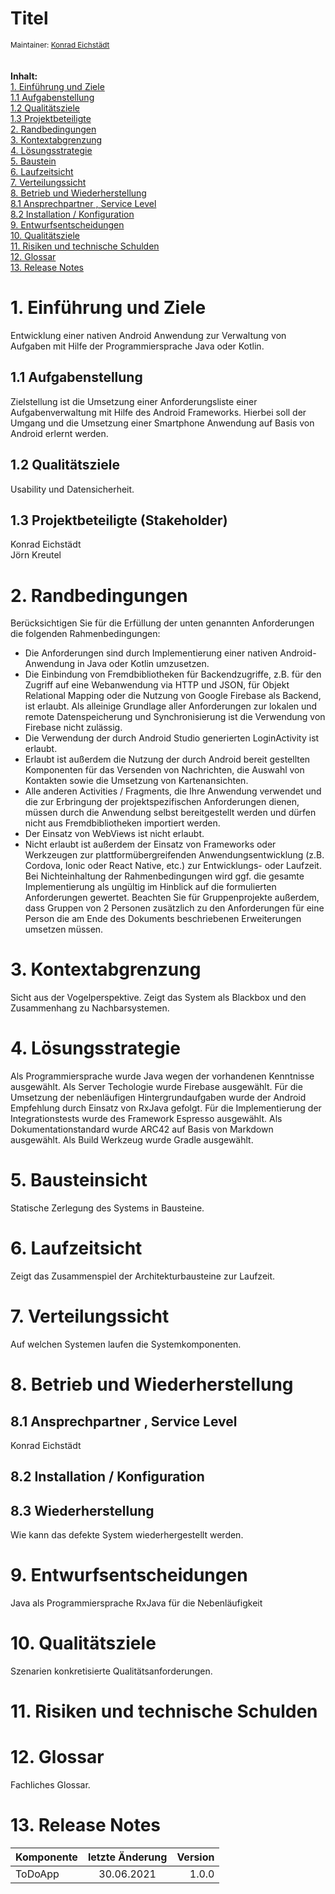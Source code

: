 # Titel
<sub>Maintainer: [Konrad Eichstädt](mailto:konrad.eichstaedt@gmx.de)</sub>  
<br/>
<br/>
**Inhalt:**  
[1. Einführung und Ziele ](#1-einf%C3%BChrung-und-ziele)<br/>
[1.1 Aufgabenstellung](#11-aufgabenstellung)<br/>
[1.2 Qualitätsziele ](#12-qualit%C3%A4tsziele)<br/>
[1.3 Projektbeteiligte ](#13-projektbeteiligte-stakeholder)        
[2. Randbedingungen ](#2-randbedingungen)<br/>
[3. Kontextabgrenzung](#3-kontextabgrenzung)<br/>
[4. Lösungsstrategie](#4-l%C3%B6sungsstrategie)<br/>
[5. Baustein](#5-bausteinsicht)<br/>
[6. Laufzeitsicht](#6-laufzeitsicht)<br/>
[7. Verteilungssicht](#7-verteilungssicht)<br/>
[8. Betrieb und Wiederherstellung](#8-betrieb-und-wiederherstellung)<br/>
[8.1 Ansprechpartner , Service Level](#81-ansprechpartner-service-level)<br/>
[8.2 Installation / Konfiguration](#82-installation-konfiguration)<br/>
[9. Entwurfsentscheidungen](#9-entwurfsentscheidungen)<br/>
[10. Qualitätsziele](#10-qualit%C3%A4tsziele)<br/>
[11. Risiken und technische Schulden](#11-risiken-und-technische-schulden)<br/>
[12. Glossar](#12-glossar)<br/>
[13. Release Notes](#13-release-notes)<br/>

# 1. Einführung und Ziele #
Entwicklung einer nativen Android Anwendung zur Verwaltung von Aufgaben mit Hilfe der Programmiersprache Java oder Kotlin. 
## 1.1 Aufgabenstellung ##
Zielstellung ist die Umsetzung einer Anforderungsliste einer Aufgabenverwaltung mit Hilfe des Android Frameworks. Hierbei soll der Umgang und die Umsetzung einer
Smartphone Anwendung auf Basis von Android erlernt werden. 
## 1.2 Qualitätsziele ##
Usability und Datensicherheit. 
## 1.3 Projektbeteiligte (Stakeholder) ##
Konrad Eichstädt
<br/>
Jörn Kreutel
# 2. Randbedingungen
Berücksichtigen Sie für die Erfüllung der unten genannten Anforderungen die folgenden Rahmenbedingungen:
- Die Anforderungen sind durch Implementierung einer nativen Android-Anwendung in Java oder Kotlin umzusetzen.
- Die Einbindung von Fremdbibliotheken für Backendzugriffe, z.B. für den Zugriff auf eine Webanwendung via HTTP und JSON, für
Objekt Relational Mapping oder die Nutzung von Google Firebase als Backend, ist erlaubt. Als alleinige Grundlage aller Anforderungen
zur lokalen und remote Datenspeicherung und Synchronisierung ist die Verwendung von Firebase nicht zulässig.
- Die Verwendung der durch Android Studio generierten LoginActivity ist erlaubt.
- Erlaubt ist außerdem die Nutzung der durch Android bereit gestellten Komponenten für das Versenden von Nachrichten, die Auswahl
von Kontakten sowie die Umsetzung von Kartenansichten.
- Alle anderen Activities / Fragments, die Ihre Anwendung verwendet und die zur Erbringung der projektspezifischen Anforderungen
dienen, müssen durch die Anwendung selbst bereitgestellt werden und dürfen nicht aus Fremdbibliotheken importiert werden.
- Der Einsatz von WebViews ist nicht erlaubt.
- Nicht erlaubt ist außerdem der Einsatz von Frameworks oder Werkzeugen zur plattformübergreifenden Anwendungsentwicklung (z.B.
Cordova, Ionic oder React Native, etc.) zur Entwicklungs- oder Laufzeit.
Bei Nichteinhaltung der Rahmenbedingungen wird ggf. die gesamte Implementierung als ungültig im Hinblick auf die formulierten
Anforderungen gewertet.
Beachten Sie für Gruppenprojekte außerdem, dass Gruppen von 2 Personen zusätzlich zu den Anforderungen für eine Person die am
Ende des Dokuments beschriebenen Erweiterungen umsetzen müssen. 
# 3. Kontextabgrenzung
Sicht aus der Vogelperspektive. Zeigt das System als Blackbox und den Zusammenhang zu Nachbarsystemen. 
# 4. Lösungsstrategie
Als Programmiersprache wurde Java wegen der vorhandenen Kenntnisse ausgewählt. 
Als Server Techologie wurde Firebase ausgewählt.
Für die Umsetzung der nebenläufigen Hintergrundaufgaben wurde der Android Empfehlung durch Einsatz von RxJava gefolgt. 
Für die Implementierung der Integrationstests wurde des Framework Espresso ausgewählt. 
Als Dokumentationstandard wurde ARC42 auf Basis von Markdown ausgewählt. 
Als Build Werkzeug wurde Gradle ausgewählt.  
# 5. Bausteinsicht
Statische Zerlegung des Systems in Bausteine.  
# 6. Laufzeitsicht
Zeigt das Zusammenspiel der Architekturbausteine zur Laufzeit. 
# 7. Verteilungssicht
Auf welchen Systemen laufen die Systemkomponenten. 
# 8. Betrieb und Wiederherstellung #
## 8.1 Ansprechpartner , Service Level
Konrad Eichstädt
## 8.2 Installation / Konfiguration ##
## 8.3 Wiederherstellung ##
Wie kann das defekte System wiederhergestellt werden. 
# 9. Entwurfsentscheidungen
Java als Programmiersprache
RxJava für die Nebenläufigkeit
# 10. Qualitätsziele
Szenarien konkretisierte Qualitätsanforderungen. 
# 11. Risiken und technische Schulden
# 12. Glossar
Fachliches Glossar. 
# 13. Release Notes
| Komponente        | letzte Änderung           | Version  |
| ------------- |:-------------:| -----:|
| ToDoApp      | 30.06.2021 | 1.0.0 |